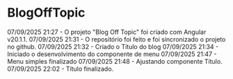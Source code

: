 # BlogOffTopic

07/09/2025 21:27 - O projeto "Blog Off Topic" foi criado com Angular v20.1.1.
07/09/2025 21:31 - O repositório foi feito e foi sincronizado o projeto no github.
07/09/2025 21:32 - Criado o Título do blog
07/09/2025 21:34 - Iniciado o desenvolvimento do componente de menu
07/09/2025 21:47 - Menu simples finalizado
07/09/2025 21:48 - Ajustando componente Título.
07/09/2025 22:02 - Título finalizado.

